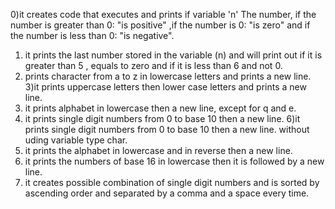 0)it creates code that executes and prints if variable 'n' The number, if the number is greater than 0: "is positive" ,if the number is 0: "is zero" and if the number is less than 0: "is negative".
1) it prints the last number stored in the variable (n) and will print out if it is greater than 5 , equals to zero and if it is less than 6 and not 0.
2) prints character from a to z in lowercase letters and prints a new line.
3)it prints uppercase letters then lower case letters and prints a new line.
4) it prints alphabet in lowercase then a new line, except for q and e.
5) it prints single digit numbers from 0 to base 10 then a new line.
6)it prints single digit numbers from 0 to base 10 then a new line. without uding variable type char.
7) it prints the alphabet in lowercase and in reverse then a new line.
8) it prints the numbers of base 16 in lowercase then it is followed by a new line.
9) it creates possible combination of single digit numbers and is sorted by ascending order and separated by a comma and a space every time.
